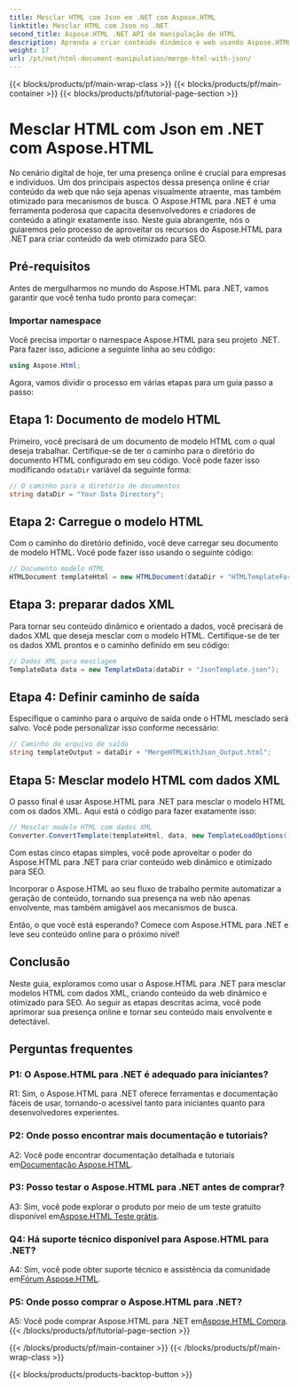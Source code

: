 ```yaml
---
title: Mesclar HTML com Json em .NET com Aspose.HTML
linktitle: Mesclar HTML com Json no .NET
second_title: Aspose.HTML .NET API de manipulação de HTML
description: Aprenda a criar conteúdo dinâmico e web usando Aspose.HTML para .NET. Fortaleça sua presença online e envolva seu público.
weight: 17
url: /pt/net/html-document-manipulation/merge-html-with-json/
---
```


{{< blocks/products/pf/main-wrap-class >}}
{{< blocks/products/pf/main-container >}}
{{< blocks/products/pf/tutorial-page-section >}}

# Mesclar HTML com Json em .NET com Aspose.HTML


No cenário digital de hoje, ter uma presença online é crucial para empresas e indivíduos. Um dos principais aspectos dessa presença online é criar conteúdo da web que não seja apenas visualmente atraente, mas também otimizado para mecanismos de busca. O Aspose.HTML para .NET é uma ferramenta poderosa que capacita desenvolvedores e criadores de conteúdo a atingir exatamente isso. Neste guia abrangente, nós o guiaremos pelo processo de aproveitar os recursos do Aspose.HTML para .NET para criar conteúdo da web otimizado para SEO. 

## Pré-requisitos

Antes de mergulharmos no mundo do Aspose.HTML para .NET, vamos garantir que você tenha tudo pronto para começar:

### Importar namespace

Você precisa importar o namespace Aspose.HTML para seu projeto .NET. Para fazer isso, adicione a seguinte linha ao seu código:

```csharp
using Aspose.Html;
```

Agora, vamos dividir o processo em várias etapas para um guia passo a passo:

## Etapa 1: Documento de modelo HTML

 Primeiro, você precisará de um documento de modelo HTML com o qual deseja trabalhar. Certifique-se de ter o caminho para o diretório do documento HTML configurado em seu código. Você pode fazer isso modificando o`dataDir` variável da seguinte forma:

```csharp
// O caminho para o diretório de documentos
string dataDir = "Your Data Directory";
```

## Etapa 2: Carregue o modelo HTML

Com o caminho do diretório definido, você deve carregar seu documento de modelo HTML. Você pode fazer isso usando o seguinte código:

```csharp
// Documento modelo HTML
HTMLDocument templateHtml = new HTMLDocument(dataDir + "HTMLTemplateForJson.html");
```

## Etapa 3: preparar dados XML

Para tornar seu conteúdo dinâmico e orientado a dados, você precisará de dados XML que deseja mesclar com o modelo HTML. Certifique-se de ter os dados XML prontos e o caminho definido em seu código:

```csharp
// Dados XML para mesclagem
TemplateData data = new TemplateData(dataDir + "JsonTemplate.json");
```

## Etapa 4: Definir caminho de saída

Especifique o caminho para o arquivo de saída onde o HTML mesclado será salvo. Você pode personalizar isso conforme necessário:

```csharp
// Caminho do arquivo de saída
string templateOutput = dataDir + "MergeHTMLWithJson_Output.html";
```

## Etapa 5: Mesclar modelo HTML com dados XML

O passo final é usar Aspose.HTML para .NET para mesclar o modelo HTML com os dados XML. Aqui está o código para fazer exatamente isso:

```csharp
// Mesclar modelo HTML com dados XML
Converter.ConvertTemplate(templateHtml, data, new TemplateLoadOptions(), templateOutput);
```

Com estas cinco etapas simples, você pode aproveitar o poder do Aspose.HTML para .NET para criar conteúdo web dinâmico e otimizado para SEO. 

Incorporar o Aspose.HTML ao seu fluxo de trabalho permite automatizar a geração de conteúdo, tornando sua presença na web não apenas envolvente, mas também amigável aos mecanismos de busca. 

Então, o que você está esperando? Comece com Aspose.HTML para .NET e leve seu conteúdo online para o próximo nível!

## Conclusão

Neste guia, exploramos como usar o Aspose.HTML para .NET para mesclar modelos HTML com dados XML, criando conteúdo da web dinâmico e otimizado para SEO. Ao seguir as etapas descritas acima, você pode aprimorar sua presença online e tornar seu conteúdo mais envolvente e detectável.

## Perguntas frequentes

### P1: O Aspose.HTML para .NET é adequado para iniciantes?

R1: Sim, o Aspose.HTML para .NET oferece ferramentas e documentação fáceis de usar, tornando-o acessível tanto para iniciantes quanto para desenvolvedores experientes.

### P2: Onde posso encontrar mais documentação e tutoriais?

 A2: Você pode encontrar documentação detalhada e tutoriais em[Documentação Aspose.HTML](https://reference.aspose.com/html/net/).

### P3: Posso testar o Aspose.HTML para .NET antes de comprar?

 A3: Sim, você pode explorar o produto por meio de um teste gratuito disponível em[Aspose.HTML Teste grátis](https://releases.aspose.com/).

### Q4: Há suporte técnico disponível para Aspose.HTML para .NET?

 A4: Sim, você pode obter suporte técnico e assistência da comunidade em[Fórum Aspose.HTML](https://forum.aspose.com/).

### P5: Onde posso comprar o Aspose.HTML para .NET?

 A5: Você pode comprar Aspose.HTML para .NET em[Aspose.HTML Compra](https://purchase.aspose.com/buy).
{{< /blocks/products/pf/tutorial-page-section >}}

{{< /blocks/products/pf/main-container >}}
{{< /blocks/products/pf/main-wrap-class >}}

{{< blocks/products/products-backtop-button >}}
